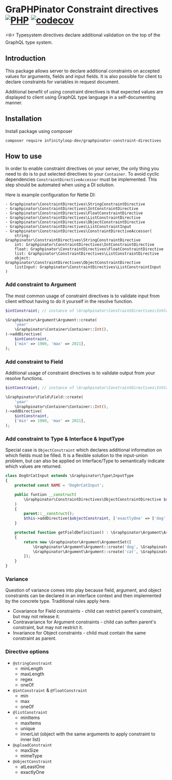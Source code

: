 # GraPHPinator Constraint directives [![PHP](https://github.com/infinityloop-dev/graphpinator-constraint-directives/workflows/PHP/badge.svg?branch=master)](https://github.com/infinityloop-dev/graphpinator-constraint-directives/actions?query=workflow%3APHP) [![codecov](https://codecov.io/gh/infinityloop-dev/graphpinator-constraint-directives/branch/master/graph/badge.svg)](https://codecov.io/gh/infinityloop-dev/graphpinator-constraint-directives)

:zap::globe_with_meridians::zap: Typesystem directives declare additional validation on the top of the GraphQL type system.

## Introduction

This package allows server to declare additional constraints on accepted values for arguments, fields and input fields. It is also possible for client to declare constraints for variables in request document.

Additional benefit of using constraint directives is that expected values are displayed to client using GraphQL type language in a self-documenting manner.

## Installation

Install package using composer

```composer require infinityloop-dev/graphpinator-constraint-directives```

## How to use

In order to enable constraint directives on your server, the only thing you need to do is to put selected directives to your `Container`. To avoid cyclic dependencies `ConstraintDirectiveAccessor` must be implemented. This step should be automated when using a DI solution.

Here is example configuration for Nette DI:
```neon
- Graphpinator\ConstraintDirectives\StringConstraintDirective
- Graphpinator\ConstraintDirectives\IntConstraintDirective
- Graphpinator\ConstraintDirectives\FloatConstraintDirective
- Graphpinator\ConstraintDirectives\ListConstraintDirective
- Graphpinator\ConstraintDirectives\ObjectConstraintDirective
- Graphpinator\ConstraintDirectives\ListConstraintInput
- Graphpinator\ConstraintDirectives\ConstraintDirectiveAccessor(
    string: Graphpinator\ConstraintDirectives\StringConstraintDirective
    int: Graphpinator\ConstraintDirectives\IntConstraintDirective
    float: Graphpinator\ConstraintDirectives\FloatConstraintDirective
    list: Graphpinator\ConstraintDirectives\ListConstraintDirective
    object: Graphpinator\ConstraintDirectives\ObjectConstraintDirective
    listInput: Graphpinator\ConstraintDirectives\ListConstraintInput
)
```

### Add constraint to Argument

The most common usage of constraint directives is to validate input from client without having to do it yourself in the resolve function.

```php
$intConstraint; // instance of \Graphpinator\ConstraintDirectives\IntConstraintDirective

\Graphpinator\Argument\Argument::create(
    'year'
    \Graphpinator\Container\Container::Int(),
)->addDirective(
    $intConstraint,
    ['min' => 1900, 'max' => 2021],
);
```

### Add constraint to Field

Additional usage of constraint directives is to validate output from your resolve functions.

```php
$intConstraint; // instance of \Graphpinator\ConstraintDirectives\IntConstraintDirective

\Graphpinator\Field\Field::create(
    'year'
    \Graphpinator\Container\Container::Int(),
)->addDirective(
    $intConstraint,
    ['min' => 1900, 'max' => 2021],
);
```

### Add constraint to Type & Interface & InputType

Special case is `ObjectConstraint` which declares additional information on which fields must be filled. It is a flexible solution to the input-union problem, but can also be applied on Interface/Type to semantically indicate which values are returned.

```php
class DogOrCatInput extends \Graphpinator\Type\InputType
{
    protected const NAME = 'DogOrCatInput';

    public funtion __construct(
        \Graphpinator\ConstraintDirectives\ObjectConstraintDirective $objectConstraint,
    )
    {
        parent::__construct();
        $this->addDirective($objectConstraint, ['exactlyOne' => ['dog', 'cat']]);
    }

    protected function getFieldDefinition() : \Graphpinator\Argument\ArgumentSet
    {
        return new \Graphpinator\Argument\ArgumentSet([
            \Graphpinator\Argument\Argument::create('dog', \Graphpinator\Container\Container::String()),
            \Graphpinator\Argument\Argument::create('cat', \Graphpinator\Container\Container::String()),
        ]);
    }
}
```

### Variance

Question of variance comes into play because field, argument, and object constraints can be declared in an interface context and then implemented by the concrete type. Traditional rules apply here.

- Covariance for Field constraints - child can restrict parent's constraint, but may not release it.
- Contravariance for Argument constraints - child can soften parent's constraint, but may not restrict it.
- Invariance for Object constraints - child must contain the same constraint as parent.


### Directive options

- `@stringConstraint`
    - minLength
    - maxLength
    - regex
    - oneOf
- `@intConstraint` & `@floatConstraint`
    - min
    - max
    - oneOf
- `@listConstraint`
    - minItems
    - maxItems
    - unique
    - innerList (object with the same arguments to apply constraint to inner list)
- `@uploadConstraint`
    - maxSize
    - mimeType
- `@objectConstraint`
    - atLeastOne
    - exactlyOne
